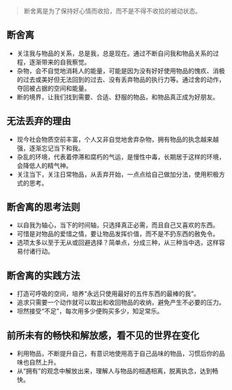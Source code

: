 > 断舍离是为了保持好心情而收拾，而不是不得不收拾的被动状态。

## 断舍离

- 关注我与物品的关系，总是我，总是现在。通过不断自问我和物品关系的过程，逐渐带来的自我察觉。
- 杂物，会不自觉地消耗人的能量，可能是因为没有好好使用物品的愧疚、消极的过去或美好但无法回到的过去、没有丢弃物品的执行力等。通过舍的动作，夺回被占据的空间和能量。
- 断的境界，让我们找到需要、合适、舒服的物品，和物品真正成为好朋友。

## 无法丢弃的理由

- 现今社会物质空前丰富，个人又非自觉地舍弃杂物，拥有物品的执念越来越强，逐渐忘记当下和我。
- 杂乱的环境，代表着停滞和腐朽的气运，是慢性中毒，长期居于这样的环境，会降低人的精气神。
- 关注当下，关注日常物品，从丢弃开始，一点点给自己做加分法，使用积极方式的思考。

## 断舍离的思考法则

- 以自我为轴心，当下的时间轴，只选择真正必需，而且自己又喜欢的东西。
- 可惜是对物品的爱惜之情，要让物品发挥价值，而不是不扔东西的赦免令。
- 选项太多以至于无从或回避选择？简单点，分成三种，从三种当中选，这样容易付诸行动。

## 断舍离的实践方法

- 打造可呼吸的空间，培养“永远只使用最好的五件东西的最棒的我”。
- 追求只需要一个动作就可以取出和收回物品的收纳，避免产生不必要的压力。
- 坦然接受“不足”，每次用多少便购买多少，知足常乐。

## 前所未有的畅快和解放感，看不见的世界在变化

- 利用物品，不断提升自己，有意识地使用高于自己品味的物品，习惯后你的品味也自然上升。
- 从“拥有”的观念中解放出来，理解人与物品的相遇相离，脱离执念，达到畅快。